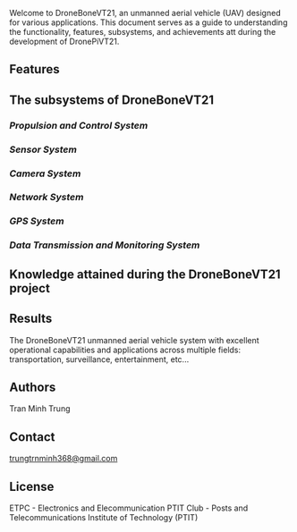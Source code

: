 Welcome to DroneBoneVT21, an unmanned aerial vehicle (UAV) designed for various applications. This document serves as a guide to understanding the functionality, features, subsystems, and achievements att during the development of DronePiVT21.

## **Features**

## **The subsystems of DroneBoneVT21**

### ***Propulsion and Control System***

### ***Sensor System***

### ***Camera System***

### ***Network System***

### ***GPS System***

### ***Data Transmission and Monitoring System***

## **Knowledge attained during the DroneBoneVT21 project**

## **Results**

The DroneBoneVT21 unmanned aerial vehicle system with excellent operational capabilities and applications across multiple fields: transportation, surveillance, entertainment, etc...

## **Authors**

Tran Minh Trung

## **Contact**

trungtrnminh368@gmail.com

## **License**

ETPC - Electronics and Elecommunication PTIT Club - Posts and Telecommunications Institute of Technology (PTIT)
